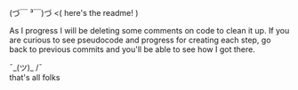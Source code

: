 
(づ￣ ³￣)づ <( here's the readme! )

As I progress I will be deleting some comments on code to clean it up. If you are curious to see pseudocode and progress for creating each step, go back to previous commits and you'll be able to see how I got there.



¯\_(ツ)_ /¯  
that's all folks
